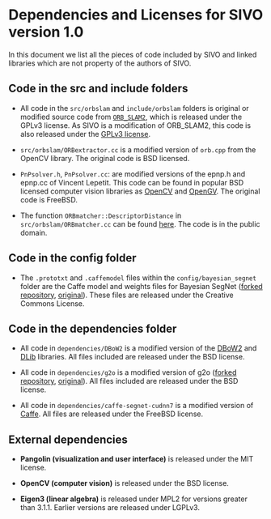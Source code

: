 # Dependencies and Licenses for SIVO version 1.0

In this document we list all the pieces of code included by SIVO and linked libraries which are not property of the authors of SIVO.

## Code in the **src** and **include** folders

- All code in the `src/orbslam` and `include/orbslam` folders is original or modified source code from [`ORB_SLAM2`](https://github.com/raulmur/ORB_SLAM2/), which is released under the GPLv3 license. As SIVO is a modification of ORB_SLAM2, this code is also released under the [GPLv3 license](https://github.com/navganti/SIVO/blob/master/LICENSE.txt).

- `src/orbslam/ORBextractor.cc` is a modified version of `orb.cpp` from the OpenCV library. The original code is BSD licensed.

- `PnPsolver.h`, `PnPsolver.cc`: are modified versions of the epnp.h and epnp.cc of Vincent Lepetit. This code can be found in popular BSD licensed computer vision libraries as [OpenCV](https://github.com/Itseez/opencv/blob/master/modules/calib3d/src/epnp.cpp) and [OpenGV](https://github.com/laurentkneip/opengv/blob/master/src/absolute_pose/modules/Epnp.cpp). The original code is FreeBSD.

- The function `ORBmatcher::DescriptorDistance` in `src/orbslam/ORBmatcher.cc` can be found [here](http://graphics.stanford.edu/~seander/bithacks.html#CountBitsSetParallel). The code is in the public domain.

## Code in the __config__ folder

- The `.prototxt` and `.caffemodel` files within the `config/bayesian_segnet` folder are the Caffe model and weights files for Bayesian SegNet ([forked repository](https://github.com/navganti/SegNet), [original](https://github.com/alexgkendall/SegNet-Tutorial)). These files are released under the Creative Commons License.

## Code in the __dependencies__ folder

- All code in `dependencies/DBoW2` is a modified version of the [DBoW2](https://github.com/dorian3d/DBoW2) and [DLib](https://github.com/dorian3d/DLib) libraries. All files included are released under the BSD license.

- All code in `dependencies/g2o` is a modified version of g2o ([forked repository](https://github.com/navganti/g2o), [original](https://github.com/RainerKuemmerle/g2o)). All files included are released under the BSD license.

- All code in `dependencies/caffe-segnet-cudnn7` is a modified version of [Caffe](https://github.com/BVLC/caffe). All files are released under the FreeBSD license.

## External dependencies

- __Pangolin (visualization and user interface)__ is released under the MIT license.

- __OpenCV (computer vision)__ is released under the BSD license.

- __Eigen3 (linear algebra)__ is released under MPL2 for versions greater than 3.1.1. Earlier versions are released under LGPLv3.
